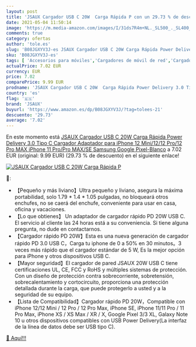 ```yaml
---
layout: post
title: 'JSAUX Cargador USB C 20W  Carga Rápida P con un 29.73 % de descuento'
date: 2021-05-04 11:50:14
image: 'https://m.media-amazon.com/images/I/31ds7R4m+NL._SL500_._SL400_.jpg'
comments: true
category: ofertas
author: 'tole.es'
slug: 'B08JGXYV3J-es JSAUX Cargador USB C 20W Carga Rápida Power Delivery 3.0...'
sku: 'B08JGXYV3J-es'
tags: [ 'Accesorios para móviles','Cargadores de móvil de red','Cargadores para móviles','Comunicación móvil y accesorios','Electrónica','iphone','jsaux', ]
actualPrice: 7.02 EUR
currency: EUR
price: 7.02
comparePrice: 9.99 EUR
prodname: 'JSAUX Cargador USB C 20W  Carga Rápida Power Delivery 3.0 Tipo C Cargador Adaptador para iPhone 12 Mini/12/12 Pro/12 Pro MAX iPhone 11 Pro/Pro MAX/SE Samsung Google Pixel-Blanco'
country: 'es'
flag: '🇪🇸'
brand: 'JSAUX'
buyurl: 'https://www.amazon.es/dp/B08JGXYV3J/?tag=tolees-21'
descuento: '29.73'
average: '7.02'
---
```


En este momento está [JSAUX Cargador USB C 20W  Carga Rápida Power Delivery 3.0 Tipo C Cargador Adaptador para iPhone 12 Mini/12/12 Pro/12 Pro MAX iPhone 11 Pro/Pro MAX/SE Samsung Google Pixel-Blanco](https://www.amazon.es/dp/B08JGXYV3J/?tag=tolees-21) a 7.02 EUR (original: 9.99 EUR) (29.73 %  de descuento) en el siguiente enlace!

[![JSAUX Cargador USB C 20W  Carga Rápida P](https://m.media-amazon.com/images/I/31ds7R4m+NL._SL500_._SL400_.jpg)](https://www.amazon.es/dp/B08JGXYV3J/?tag=tolees-21)

🔎:

- 【Pequeño y más liviano】Ultra pequeño y liviano, asegura la máxima portabilidad, solo 1.79 * 1.4 * 1.05 pulgadas, no bloqueará otros enchufes, no se caerá del enchufe, conveniente para usar en casa, oficina y vacaciones.
- 【Lo que obtienes】 Un adaptador de cargador rápido PD 20W USB C. El servicio al cliente las 24 horas está a su conveniencia. Si tiene alguna pregunta, no dude en contactarnos.
- 【Cargador rápido PD 20W】Esta es una nueva generación de cargador rápido PD 3.0 USB C，Carga tu iphone de 0 a 50% en 30 minutos。3 veces más rápido que el cargador estándar de 5 W, Es la mejor opción para iPhone y otros dispositivos USB C.
- 【Mayor seguridad】El cargador de pared JSAUX 20W USB C tiene certificaciones UL, CE, FCC y RoHS y múltiples sistemas de protección. Con un diseño de protección contra sobrecorriente, sobretensión, sobrecalentamiento y cortocircuito, proporciona una protección detallada durante la carga, que puede protegerlo a usted y a la seguridad de su equipo.
- 【Lista de Compatibilidad】Cargador rápido PD 20W，Compatible con iPhone 12/12 Mini / 12 Pro / 12 Pro Max, iPhone SE, iPhone 11/11 Pro / 11 Pro Max, iPhone XS / XS Max / XR / X, Google Pixel 3/3 XL, Galaxy Note 10 u otros dispositivos compatibles con USB Power Delivery(La interfaz de la línea de datos debe ser USB tipo C).

[🛒 Aquí!!!](https://www.amazon.es/dp/B08JGXYV3J/?tag=tolees-21)
